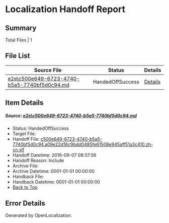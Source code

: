 # <a name='report-top'></a> Localization Handoff Report

## Summary
 Total Files | 1

## File List
 Source File | Status | Details 
 ----------- | ------ | ------- 
 [e2e\c500e649-6723-4740-b5a5-7740bf5d0c94.md](https://github.com/OpenLocalizationTestOrg/ol-test0/blob/0ed3e565f6cc90b89e7b48debb05d97df36e3c7e/e2e/c500e649-6723-4740-b5a5-7740bf5d0c94.md) | HandedOffSuccess | [Details](#0e1e68b7dfa27133c605207721d570ae555a49066)

## Item Details
##### <a name='0e1e68b7dfa27133c605207721d570ae555a49066'></a> Source: [e2e\c500e649-6723-4740-b5a5-7740bf5d0c94.md](https://github.com/OpenLocalizationTestOrg/ol-test0/blob/0ed3e565f6cc90b89e7b48debb05d97df36e3c7e/e2e/c500e649-6723-4740-b5a5-7740bf5d0c94.md)
* Status: HandedOffSuccess
* Target File: 
* Handoff File: [c500e649-6723-4740-b5a5-7740bf5d0c94.a09e22d16c9bdd0485fe61508e945aff51a3c410.zh-cn.xlf](https://github.com/OpenLocalizationTestOrg/ol-test0-handoff/blob/a8e98477dd32a9f42635fa9acbf5e408c1c48bdd/ol-handoff/OpenLocalizationTestOrg/ol-test0-zhcn/yuwzho/ht/c500e649-6723-4740-b5a5-7740bf5d0c94.a09e22d16c9bdd0485fe61508e945aff51a3c410.zh-cn.xlf)
* Handoff Datetime: 2016-09-07 08:37:56
* Handoff Reason: Include
* Archive File: 
* Archive Datetime: 0001-01-01 00:00:00
* Handback File: 
* Handback Datetime: 0001-01-01 00:00:00
* [Back to Top](#report-top)


## Error Details

Generated by OpenLocalization.
